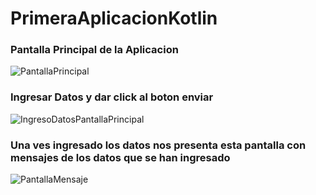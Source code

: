 # PrimeraAplicacionKotlin
### Pantalla Principal de la Aplicacion
![PantallaPrincipal](https://user-images.githubusercontent.com/87384300/173253433-019d730d-49a3-4ef6-9810-1fc90c935dbf.jpg)

### Ingresar Datos y dar click al boton enviar
![IngresoDatosPantallaPrincipal](https://user-images.githubusercontent.com/87384300/173253590-ed60d3e6-f978-4708-bd6e-719363d24bbf.jpg)

### Una ves ingresado los datos nos presenta esta pantalla con mensajes de los datos que se han ingresado
![PantallaMensaje](https://user-images.githubusercontent.com/87384300/173253607-e9fcb3fd-1b6c-42c7-ae1c-1c34013e8b76.jpg)
